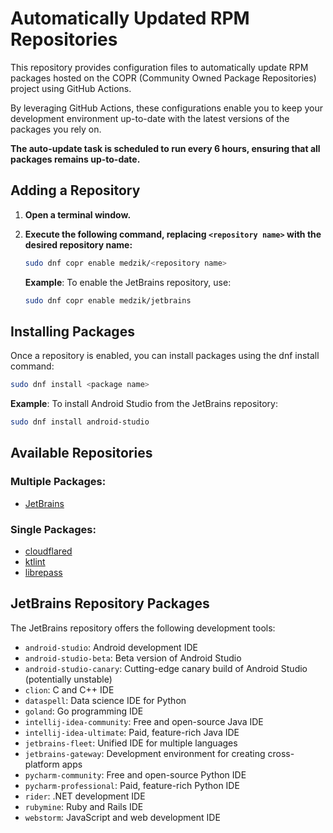 # Automatically Updated RPM Repositories

This repository provides configuration files to automatically update RPM packages hosted on the COPR (Community Owned Package Repositories) project using GitHub Actions. 

By leveraging GitHub Actions, these configurations enable you to keep your development environment up-to-date with the latest versions of the packages you rely on. 

**The auto-update task is scheduled to run every 6 hours, ensuring that all packages remains up-to-date.**

## Adding a Repository

1. **Open a terminal window.**
2. **Execute the following command, replacing `<repository name>` with the desired repository name:**

   ```bash
   sudo dnf copr enable medzik/<repository name>
   ```

    **Example**: To enable the JetBrains repository, use:

    ```bash
    sudo dnf copr enable medzik/jetbrains
    ```

## Installing Packages

Once a repository is enabled, you can install packages using the dnf install command:

```bash
sudo dnf install <package name>
```

**Example**: To install Android Studio from the JetBrains repository:

```bash
sudo dnf install android-studio
```

## Available Repositories

### Multiple Packages:

* [JetBrains](https://copr.fedorainfracloud.org/coprs/medzik/jetbrains/)

### Single Packages:

* [cloudflared](https://copr.fedorainfracloud.org/coprs/medzik/cloudflared/)
* [ktlint](https://copr.fedorainfracloud.org/coprs/medzik/ktlint/)
* [librepass](https://copr.fedorainfracloud.org/coprs/medzik/librepass/)

## JetBrains Repository Packages

The JetBrains repository offers the following development tools:

* `android-studio`: Android development IDE
* `android-studio-beta`: Beta version of Android Studio
* `android-studio-canary`: Cutting-edge canary build of Android Studio (potentially unstable)
* `clion`: C and C++ IDE
* `dataspell`: Data science IDE for Python
* `goland`: Go programming IDE
* `intellij-idea-community`: Free and open-source Java IDE
* `intellij-idea-ultimate`: Paid, feature-rich Java IDE
* `jetbrains-fleet`: Unified IDE for multiple languages
* `jetbrains-gateway`: Development environment for creating cross-platform apps
* `pycharm-community`: Free and open-source Python IDE
* `pycharm-professional`: Paid, feature-rich Python IDE
* `rider`: .NET development IDE
* `rubymine`: Ruby and Rails IDE
* `webstorm`: JavaScript and web development IDE
